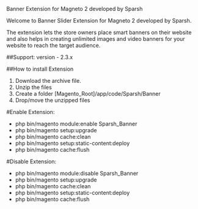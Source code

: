 Banner Extension for Magneto 2 developed by Sparsh

Welcome to Banner Slider Extension for Magneto 2 developed by Sparsh.

The extension lets the store owners place smart banners on their website and also helps in creating unlimited images and video banners for your website to reach the target audience.

##Support: 
version - 2.3.x

##How to install Extension

1. Download the archive file.
2. Unzip the files
3. Create a folder [Magento_Root]/app/code/Sparsh/Banner
4. Drop/move the unzipped files

#Enable Extension:
- php bin/magento module:enable Sparsh_Banner
- php bin/magento setup:upgrade
- php bin/magento cache:clean
- php bin/magento setup:static-content:deploy
- php bin/magento cache:flush

#Disable Extension:
- php bin/magento module:disable Sparsh_Banner
- php bin/magento setup:upgrade
- php bin/magento cache:clean
- php bin/magento setup:static-content:deploy
- php bin/magento cache:flush